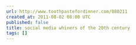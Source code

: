 ```yaml
---
url: http://www.toothpastefordinner.com/080211
created_at: 2011-08-02 08:00 UTC
published: false
title: social media whiners of the 20th century
tags: []
---
```




